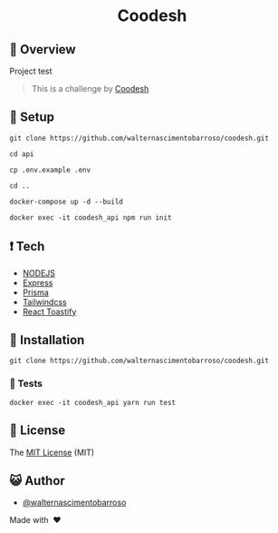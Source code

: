 <div align="center">

# Coodesh

</div>

## :scroll: Overview

Project test


>  This is a challenge by [Coodesh](https://coodesh.com/)

## :dvd: Setup

```
git clone https://github.com/walternascimentobarroso/coodesh.git

cd api

cp .env.example .env

cd ..

docker-compose up -d --build

docker exec -it coodesh_api npm run init
```

## :exclamation: Tech

-   [NODEJS](https://nodejs.org/en/)
-   [Express](https://expressjs.com/)
-   [Prisma](https://www.prisma.io/)
-   [Tailwindcss](https://tailwindcss.com/)
-   [React Toastify](https://www.npmjs.com/package/react-toastify/)

## :floppy_disk: Installation

```
git clone https://github.com/walternascimentobarroso/coodesh.git
```

### :rotating_light: Tests

```
docker exec -it coodesh_api yarn run test
```

## :memo: License

The [MIT License]() (MIT)

## :smiley_cat: Author

-   [@walternascimentobarroso](https://walternascimentobarroso.github.io/)

Made with &nbsp;❤️&nbsp;



